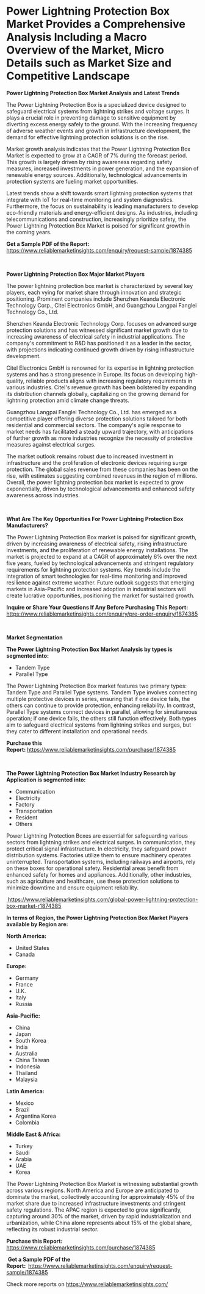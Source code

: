 <p><h1>Power Lightning Protection Box Market Provides a Comprehensive Analysis Including a Macro Overview of the Market, Micro Details such as Market Size and Competitive Landscape</h1></p><p><strong>Power Lightning Protection Box Market Analysis and Latest Trends</strong></p>
<p><p>The Power Lightning Protection Box is a specialized device designed to safeguard electrical systems from lightning strikes and voltage surges. It plays a crucial role in preventing damage to sensitive equipment by diverting excess energy safely to the ground. With the increasing frequency of adverse weather events and growth in infrastructure development, the demand for effective lightning protection solutions is on the rise.</p><p>Market growth analysis indicates that the Power Lightning Protection Box Market is expected to grow at a CAGR of 7% during the forecast period. This growth is largely driven by rising awareness regarding safety measures, increased investments in power generation, and the expansion of renewable energy sources. Additionally, technological advancements in protection systems are fueling market opportunities.</p><p>Latest trends show a shift towards smart lightning protection systems that integrate with IoT for real-time monitoring and system diagnostics. Furthermore, the focus on sustainability is leading manufacturers to develop eco-friendly materials and energy-efficient designs. As industries, including telecommunications and construction, increasingly prioritize safety, the Power Lightning Protection Box Market is poised for significant growth in the coming years.</p></p>
<p><strong>Get a Sample PDF of the Report:&nbsp;</strong> <a href="https://www.reliablemarketinsights.com/enquiry/request-sample/1874385?utm_campaign=3184&utm_medium=2&utm_source=Github&utm_content=ia&utm_term=07042025&utm_id=power-lightning-protection-box">https://www.reliablemarketinsights.com/enquiry/request-sample/1874385</a></p>
<p>&nbsp;</p>
<p><strong>Power Lightning Protection Box Major Market Players</strong></p>
<p><p>The power lightning protection box market is characterized by several key players, each vying for market share through innovation and strategic positioning. Prominent companies include Shenzhen Keanda Electronic Technology Corp., Citel Electronics GmbH, and Guangzhou Langpai Fanglei Technology Co., Ltd.</p><p>Shenzhen Keanda Electronic Technology Corp. focuses on advanced surge protection solutions and has witnessed significant market growth due to increasing awareness of electrical safety in industrial applications. The company's commitment to R&D has positioned it as a leader in the sector, with projections indicating continued growth driven by rising infrastructure development.</p><p>Citel Electronics GmbH is renowned for its expertise in lightning protection systems and has a strong presence in Europe. Its focus on developing high-quality, reliable products aligns with increasing regulatory requirements in various industries. Citel's revenue growth has been bolstered by expanding its distribution channels globally, capitalizing on the growing demand for lightning protection amid climate change threats.</p><p>Guangzhou Langpai Fanglei Technology Co., Ltd. has emerged as a competitive player offering diverse protection solutions tailored for both residential and commercial sectors. The company's agile response to market needs has facilitated a steady upward trajectory, with anticipations of further growth as more industries recognize the necessity of protective measures against electrical surges.</p><p>The market outlook remains robust due to increased investment in infrastructure and the proliferation of electronic devices requiring surge protection. The global sales revenue from these companies has been on the rise, with estimates suggesting combined revenues in the region of millions. Overall, the power lightning protection box market is expected to grow exponentially, driven by technological advancements and enhanced safety awareness across industries.</p></p>
<p>&nbsp;</p>
<p><strong>What Are The Key Opportunities For Power Lightning Protection Box Manufacturers?</strong></p>
<p><p>The Power Lightning Protection Box market is poised for significant growth, driven by increasing awareness of electrical safety, rising infrastructure investments, and the proliferation of renewable energy installations. The market is projected to expand at a CAGR of approximately 6% over the next five years, fueled by technological advancements and stringent regulatory requirements for lightning protection systems. Key trends include the integration of smart technologies for real-time monitoring and improved resilience against extreme weather. Future outlook suggests that emerging markets in Asia-Pacific and increased adoption in industrial sectors will create lucrative opportunities, positioning the market for sustained growth.</p></p>
<p><strong>Inquire or Share Your Questions If Any Before Purchasing This Report:</strong> <a href="https://www.reliablemarketinsights.com/enquiry/pre-order-enquiry/1874385?utm_campaign=3184&utm_medium=2&utm_source=Github&utm_content=ia&utm_term=07042025&utm_id=power-lightning-protection-box">https://www.reliablemarketinsights.com/enquiry/pre-order-enquiry/1874385</a></p>
<p>&nbsp;</p>
<p><strong>Market Segmentation</strong></p>
<p><strong>The Power Lightning Protection Box Market Analysis by types is segmented into:</strong></p>
<p><ul><li>Tandem Type</li><li>Parallel Type</li></ul></p>
<p><p>The Power Lightning Protection Box market features two primary types: Tandem Type and Parallel Type systems. Tandem Type involves connecting multiple protective devices in series, ensuring that if one device fails, the others can continue to provide protection, enhancing reliability. In contrast, Parallel Type systems connect devices in parallel, allowing for simultaneous operation; if one device fails, the others still function effectively. Both types aim to safeguard electrical systems from lightning strikes and surges, but they cater to different installation and operational needs.</p></p>
<p><strong>Purchase this Report:&nbsp;</strong><a href="https://www.reliablemarketinsights.com/purchase/1874385?utm_campaign=3184&utm_medium=2&utm_source=Github&utm_content=ia&utm_term=07042025&utm_id=power-lightning-protection-box">https://www.reliablemarketinsights.com/purchase/1874385</a></p>
<p>&nbsp;</p>
<p><strong>The Power Lightning Protection Box Market Industry Research by Application is segmented into:</strong></p>
<p><ul><li>Communication</li><li>Electricity</li><li>Factory</li><li>Transportation</li><li>Resident</li><li>Others</li></ul></p>
<p><p>Power Lightning Protection Boxes are essential for safeguarding various sectors from lightning strikes and electrical surges. In communication, they protect critical signal infrastructure. In electricity, they safeguard power distribution systems. Factories utilize them to ensure machinery operates uninterrupted. Transportation systems, including railways and airports, rely on these boxes for operational safety. Residential areas benefit from enhanced safety for homes and appliances. Additionally, other industries, such as agriculture and healthcare, use these protection solutions to minimize downtime and ensure equipment reliability.</p></p>
<p><a href="https://www.reliablemarketinsights.com/global-power-lightning-protection-box-market-r1874385?utm_campaign=3184&utm_medium=2&utm_source=Github&utm_content=ia&utm_term=07042025&utm_id=power-lightning-protection-box">&nbsp;https://www.reliablemarketinsights.com/global-power-lightning-protection-box-market-r1874385</a></p>
<p><strong>In terms of Region, the Power Lightning Protection Box Market Players available by Region are:</strong></p>
<p>
    <p> <strong> North America: </strong>
        <ul>
            <li>United States</li>
            <li>Canada</li>
        </ul>
        </p> 
    <p> <strong> Europe: </strong>
        <ul>
            <li>Germany</li>
            <li>France</li>
            <li>U.K.</li>
            <li>Italy</li>
            <li>Russia</li>
        </ul>
        </p> 
    <p> <strong> Asia-Pacific: </strong>
        <ul>
            <li>China</li>
            <li>Japan</li>
            <li>South Korea</li>
            <li>India</li>
            <li>Australia</li>
            <li>China Taiwan</li>
            <li>Indonesia</li>
            <li>Thailand</li>
            <li>Malaysia</li>
        </ul>
        </p> 
    <p> <strong> Latin America: </strong>
        <ul>
            <li>Mexico</li>
            <li>Brazil</li>
            <li>Argentina Korea</li>
            <li>Colombia</li>
        </ul>
        </p> 
    <p> <strong> Middle East & Africa: </strong>
        <ul>
            <li>Turkey</li>
            <li>Saudi</li>
            <li>Arabia</li>
            <li>UAE</li>
            <li>Korea</li>
        </ul>
    </p>
    </p>
<p><p>The Power Lightning Protection Box Market is witnessing substantial growth across various regions. North America and Europe are anticipated to dominate the market, collectively accounting for approximately 45% of the market share due to increased infrastructure investments and stringent safety regulations. The APAC region is expected to grow significantly, capturing around 30% of the market, driven by rapid industrialization and urbanization, while China alone represents about 15% of the global share, reflecting its robust industrial sector.</p></p>
<p><strong>Purchase this Report: </strong><a href="https://www.reliablemarketinsights.com/purchase/1874385?utm_campaign=3184&utm_medium=2&utm_source=Github&utm_content=ia&utm_term=07042025&utm_id=power-lightning-protection-box">https://www.reliablemarketinsights.com/purchase/1874385</a></p>
<p>&nbsp;<strong>Get a Sample PDF of the Report:&nbsp;&nbsp;</strong><a href="https://www.reliablemarketinsights.com/enquiry/request-sample/1874385?utm_campaign=3184&utm_medium=2&utm_source=Github&utm_content=ia&utm_term=07042025&utm_id=power-lightning-protection-box">https://www.reliablemarketinsights.com/enquiry/request-sample/1874385</a></p>
<p><strong></strong></p>
<p>Check more reports on <a href="https://www.reliablemarketinsights.com/?utm_campaign=3184&utm_medium=2&utm_source=Github&utm_content=ia&utm_term=07042025&utm_id=power-lightning-protection-box">https://www.reliablemarketinsights.com/</a></p>